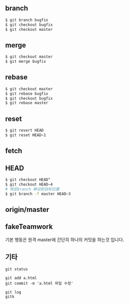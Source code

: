 ## branch
```sh
$ git branch bugfix
$ git checkout bugfix
$ git checkout master
```

## merge
```sh
$ git checkout master
$ git merge bugfix
```

## rebase
```sh
$ git checkout master
$ git rebase bugfix
$ git checkout bugfix
$ git rebase master
```

## reset
```sh
$ git revert HEAD
$ git reset HEAD~1
```

## fetch



## HEAD
```sh
$ git checkout HEAD^
$ git checkout HEAD~4
# 特定branch 移动到目标位置
$ git branch -f master HEAD~3
```

## origin/master

## fakeTeamwork
기본 행동은 원격 master에 간단히 하나의 커밋을 하는것 입니다.





## 기타

```shell
git status

git add a.html
git commit -m 'a.html 파일 수정'

git log 
gitk
```

